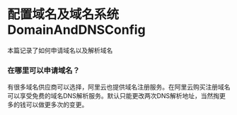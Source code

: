 # 配置域名及域名系统DomainAndDNSConfig
本篇记录了如何申请域名以及解析域名

### 在哪里可以申请域名？
有很多域名供应商可以选择，阿里云也提供域名注册服务。在阿里云购买注册域名可以享受免费的域名DNS解析服务。默认只能更改两次DNS解析地址，当然掏更多的钱可以做更多次的变更。
